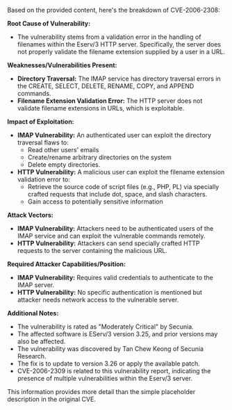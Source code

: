 Based on the provided content, here's the breakdown of CVE-2006-2308:

**Root Cause of Vulnerability:**
- The vulnerability stems from a validation error in the handling of filenames within the Eserv/3 HTTP server. Specifically, the server does not properly validate the filename extension supplied by a user in a URL.

**Weaknesses/Vulnerabilities Present:**
- **Directory Traversal:** The IMAP service has directory traversal errors in the CREATE, SELECT, DELETE, RENAME, COPY, and APPEND commands.
- **Filename Extension Validation Error:** The HTTP server does not validate filename extensions in URLs, which is exploitable.

**Impact of Exploitation:**
- **IMAP Vulnerability:** An authenticated user can exploit the directory traversal flaws to:
    - Read other users' emails
    - Create/rename arbitrary directories on the system
    - Delete empty directories.
- **HTTP Vulnerability:** A malicious user can exploit the filename extension validation error to:
    - Retrieve the source code of script files (e.g., PHP, PL) via specially crafted requests that include dot, space, and slash characters.
    - Gain access to potentially sensitive information

**Attack Vectors:**
- **IMAP Vulnerability:** Attackers need to be authenticated users of the IMAP service and can exploit the vulnerable commands remotely.
- **HTTP Vulnerability:** Attackers can send specially crafted HTTP requests to the server containing the malicious URL.

**Required Attacker Capabilities/Position:**
- **IMAP Vulnerability:** Requires valid credentials to authenticate to the IMAP server.
- **HTTP Vulnerability:**  No specific authentication is mentioned but attacker needs network access to the vulnerable server.

**Additional Notes:**

- The vulnerability is rated as "Moderately Critical" by Secunia.
- The affected software is EServ/3 version 3.25, and prior versions may also be affected.
- The vulnerability was discovered by Tan Chew Keong of Secunia Research.
- The fix is to update to version 3.26 or apply the available patch.
- CVE-2006-2309 is related to this vulnerability report, indicating the presence of multiple vulnerabilities within the Eserv/3 server.

This information provides more detail than the simple placeholder description in the original CVE.